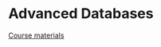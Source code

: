 # Advanced Databases

[Course materials](https://github.com/KAIR-ISZ/public_lectures/tree/master/Advanced%20databases%202022)